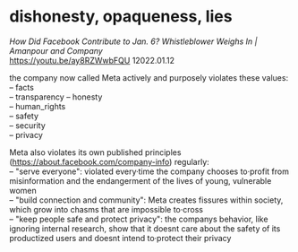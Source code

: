 # dishonesty, opaqueness, lies

*How Did Facebook Contribute to Jan. 6? Whistleblower Weighs In | Amanpour and Company*  
https://youtu.be/ay8RZWwbFQU 
12022.01.12  

the company now called Meta actively and purposely violates these values:  
– facts  
– transparency 
– honesty  
– human_rights  
– safety  
– security  
– privacy  

Meta also violates its own published principles (https://about.facebook.com/company-info) 
regularly:  
– "serve everyone": violated every·time the company chooses to·profit from misinformation and 
the endangerment of the lives of young, vulnerable women  
– "build connection and community": Meta creates fissures within society, which grow into 
chasms that are impossible to·cross   
– "keep people safe and protect privacy": the companys behavior, like ignoring internal 
research, show that it doesnt care about the safety of its productized users and doesnt intend 
to·protect their privacy  
